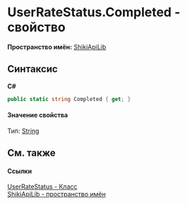 # UserRateStatus.Completed - свойство
 

**Пространство имён:**&nbsp;<a href="N_ShikiApiLib.md">ShikiApiLib</a><br />

## Синтаксис

**C#**<br />
``` C#
public static string Completed { get; }
```


#### Значение свойства
Тип:&nbsp;<a href="http://msdn2.microsoft.com/ru-ru/library/s1wwdcbf" target="_blank">String</a>

## См. также


#### Ссылки
<a href="T_ShikiApiLib_UserRateStatus.md">UserRateStatus - Класс</a><br /><a href="N_ShikiApiLib.md">ShikiApiLib - пространство имён</a><br />